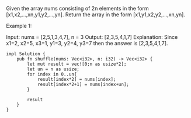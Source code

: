 Given the array nums consisting of 2n elements in the form [x1,x2,...,xn,y1,y2,...,yn].
Return the array in the form [x1,y1,x2,y2,...,xn,yn].

Example 1:

Input: nums = [2,5,1,3,4,7], n = 3
Output: [2,3,5,4,1,7] 
Explanation: Since x1=2, x2=5, x3=1, y1=3, y2=4, y3=7 then the answer is [2,3,5,4,1,7].


```
impl Solution {
    pub fn shuffle(nums: Vec<i32>, n: i32) -> Vec<i32> {
        let mut result = vec![0;n as usize*2];
        let un = n as usize;
        for index in 0..un{
            result[index*2] = nums[index];
            result[index*2+1] = nums[index+un];
        }
        
        result
    }
}
```
